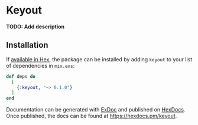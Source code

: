 # Keyout

**TODO: Add description**

## Installation

If [available in Hex](https://hex.pm/docs/publish), the package can be installed
by adding `keyout` to your list of dependencies in `mix.exs`:

```elixir
def deps do
  [
    {:keyout, "~> 0.1.0"}
  ]
end
```

Documentation can be generated with [ExDoc](https://github.com/elixir-lang/ex_doc)
and published on [HexDocs](https://hexdocs.pm). Once published, the docs can
be found at <https://hexdocs.pm/keyout>.

